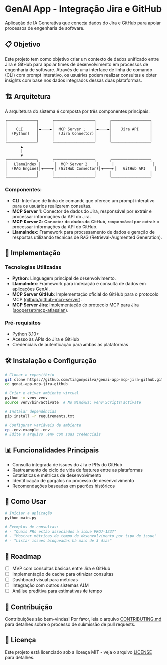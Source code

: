 # GenAI App - Integração Jira e GitHub

Aplicação de IA Generativa que conecta dados do Jira e GitHub para apoiar processos de engenharia de software.

## 📋 Objetivo

Este projeto tem como objetivo criar um contexto de dados unificado entre Jira e GitHub para apoiar times de desenvolvimento em processos de engenharia de software. Através de uma interface de linha de comando (CLI) com prompt interativo, os usuários podem realizar consultas e obter insights com base nos dados integrados dessas duas plataformas.

## 🏗️ Arquitetura

A arquitetura do sistema é composta por três componentes principais:

```
┌─────────────┐      ┌──────────────────┐      ┌─────────────────┐
│             │      │                  │      │                 │
│    CLI      │◄────►│  MCP Server 1    │◄────►│    Jira API     │
│  (Python)   │      │  (Jira Connector)│      │                 │
│             │      │                  │      │                 │
└─────────────┘      └──────────────────┘      └─────────────────┘
       ▲                                                
       │                                                
       ▼                                                
┌─────────────┐      ┌──────────────────┐      ┌─────────────────┐
│   LlamaIndex │      │  MCP Server 2    │      │                 │
│  (RAG Engine)│◄────►│ (GitHub Connector)│◄────►│   GitHub API    │
│             │      │                  │      │                 │
└─────────────┘      └──────────────────┘      └─────────────────┘
```

### Componentes:

* **CLI**: Interface de linha de comando que oferece um prompt interativo para os usuários realizarem consultas.
* **MCP Server 1**: Conector de dados do Jira, responsável por extrair e processar informações da API do Jira.
* **MCP Server 2**: Conector de dados do GitHub, responsável por extrair e processar informações da API do GitHub.
* **LlamaIndex**: Framework para processamento de dados e geração de respostas utilizando técnicas de RAG (Retrieval-Augmented Generation).

## 🚀 Implementação

### Tecnologias Utilizadas

* **Python**: Linguagem principal de desenvolvimento.
* **LlamaIndex**: Framework para indexação e consulta de dados em aplicações GenAI.
* **MCP Server GitHub**: Implementação oficial do GitHub para o protocolo MCP ([github/github-mcp-server](https://github.com/github/github-mcp-server)).
* **MCP Server Jira**: Implementação do protocolo MCP para Jira ([sooperset/mcp-atlassian](https://github.com/sooperset/mcp-atlassian)).

### Pré-requisitos

* Python 3.10+
* Acesso às APIs do Jira e GitHub
* Credenciais de autenticação para ambas as plataformas

## 🛠️ Instalação e Configuração

```bash
# Clonar o repositório
git clone https://github.com/tiagonpsilva/genai-app-mcp-jira-github.git
cd genai-app-mcp-jira-github

# Criar e ativar ambiente virtual
python -m venv venv
source venv/bin/activate  # No Windows: venv\Scripts\activate

# Instalar dependências
pip install -r requirements.txt

# Configurar variáveis de ambiente
cp .env.example .env
# Edite o arquivo .env com suas credenciais
```

## 📊 Funcionalidades Principais

- Consulta integrada de issues do Jira e PRs do GitHub
- Rastreamento de ciclo de vida de features entre as plataformas
- Estatísticas e métricas de desenvolvimento
- Identificação de gargalos no processo de desenvolvimento
- Recomendações baseadas em padrões históricos

## 🧩 Como Usar

```bash
# Iniciar a aplicação
python main.py

# Exemplos de consultas:
# - "Quais PRs estão associados à issue PROJ-123?"
# - "Mostrar métricas de tempo de desenvolvimento por tipo de issue"
# - "Listar issues bloqueadas há mais de 3 dias"
```

## 📝 Roadmap

- [ ] MVP com consultas básicas entre Jira e GitHub
- [ ] Implementação de cache para otimizar consultas
- [ ] Dashboard visual para métricas
- [ ] Integração com outros sistemas ALM
- [ ] Análise preditiva para estimativas de tempo

## 🤝 Contribuição

Contribuições são bem-vindas! Por favor, leia o arquivo [CONTRIBUTING.md](CONTRIBUTING.md) para detalhes sobre o processo de submissão de pull requests.

## 📜 Licença

Este projeto está licenciado sob a licença MIT - veja o arquivo [LICENSE](LICENSE) para detalhes.